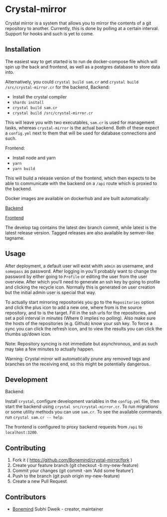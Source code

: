 # Crystal-mirror

Crystal mirror is a system that allows you to mirror the contents of a git
repository to another. Currently, this is done by polling at a certain interval.
Support for hooks and such is yet to come.

## Installation

The easiest way to get started is to run de docker-compose file which will spin
up the back and frontend, as well as a postgres database to store data into.

Alternatively, you could `crystal build sam.cr` and `crystal build /src/crystal-mirror.cr`
for the backend, 
Backend:

   - Install the crystal compiler
   - `shards install`
   - `crystal build sam.cr`
   - `crystal build /src/crystal-mirror.cr`

This will leave you with two executables, `sam.cr` is used for management tasks,
whereas `crystal-mirror` is the actual backend. Both of these expect a `config.yml`
next to them that will be used for database connections and such.

Frontend:
   
   - Install node and yarn
   - `yarn`
   - `yarn build`

This will build a release version of the frontend, which then expects to be able to
communicate with the backend on a `/api` route which is proxied to the backend.

Docker images are available on dockerhub and are built automatically:

[Backend](https://hub.docker.com/r/bonemind/crmirror-backend/)

[Frontend](https://hub.docker.com/r/bonemind/crmirror-frontend/)

The develop tag contains the latest dev branch commit, while latest is the latest release version.
Tagged releases are also available by semver-like tagname.

## Usage

After deployment, a default user will exist whith `admin` as username, and `somepass`
as password. After logging in you'll probably want to change the password by either going
to `Profile` or editing the user from the user overview. After which you'll need to generate
an ssh key by going to profile and clicking the recycle icon. Normally this is generated on
user creation but the initial admin user is special that way.

To actually start mirroring repositories you go to the `Repositories` option and click the plus
icon to add a new one, where from is the source repository, and to is the target. Fill in the ssh
urls for the repositories, and set a poll interval in minutes (Where 0 implies no polling). Also
make sure the hosts of the repositories (e.g. Github) know your ssh key. To force a sync you can click
the refresh icon, and to view the results you can click the thumbs up/down icon.

Note: Repository syncing is not immediate but asynchronous, and as such may take a few minutes
to actually happen.

Warning: Crystal mirror will automatically prune any removed tags and branches on the receiving
end, so this might be potentially dangerous.

## Development

Backend:

Install `crystal`, configure development variables in the `config.yml` file, then start
the backend using `crystal src/crystal-mirror.cr`. To run migrations or some utility methods
you can use `sam.cr`. To see the available commands run `crystal sam.cr -- help`.

The frontend is configured to proxy backend requests from `/api` to `localhost:3200`.

## Contributing

1. Fork it ( https://github.com/Bonemind/crystal-mirror/fork )
2. Create your feature branch (git checkout -b my-new-feature)
3. Commit your changes (git commit -am 'Add some feature')
4. Push to the branch (git push origin my-new-feature)
5. Create a new Pull Request

## Contributors

- [Bonemind](https://github.com/Bonemind) Subhi Dweik - creator, maintainer
